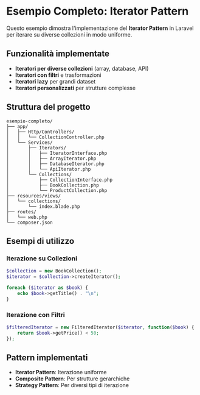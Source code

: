 # Esempio Completo: Iterator Pattern

Questo esempio dimostra l'implementazione del **Iterator Pattern** in Laravel per iterare su diverse collezioni in modo uniforme.

## Funzionalità implementate

- **Iteratori per diverse collezioni** (array, database, API)
- **Iteratori con filtri** e trasformazioni
- **Iteratori lazy** per grandi dataset
- **Iteratori personalizzati** per strutture complesse

## Struttura del progetto

```
esempio-completo/
├── app/
│   ├── Http/Controllers/
│   │   └── CollectionController.php
│   └── Services/
│       ├── Iterators/
│       │   ├── IteratorInterface.php
│       │   ├── ArrayIterator.php
│       │   ├── DatabaseIterator.php
│       │   └── ApiIterator.php
│       └── Collections/
│           ├── CollectionInterface.php
│           ├── BookCollection.php
│           └── ProductCollection.php
├── resources/views/
│   └── collections/
│       └── index.blade.php
├── routes/
│   └── web.php
└── composer.json
```

## Esempi di utilizzo

### Iterazione su Collezioni
```php
$collection = new BookCollection();
$iterator = $collection->createIterator();

foreach ($iterator as $book) {
    echo $book->getTitle() . "\n";
}
```

### Iterazione con Filtri
```php
$filteredIterator = new FilteredIterator($iterator, function($book) {
    return $book->getPrice() < 50;
});
```

## Pattern implementati

- **Iterator Pattern**: Iterazione uniforme
- **Composite Pattern**: Per strutture gerarchiche
- **Strategy Pattern**: Per diversi tipi di iterazione
